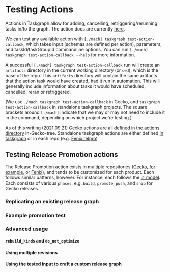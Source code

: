 # Testing Actions

Actions in Taskgraph allow for adding, cancelling, retriggering/rerunning tasks in/to the graph. The action docs are currently [here](https://firefox-source-docs.mozilla.org/taskcluster/actions.html?highlight=action).

We can test any available action with `[./mach] taskgraph test-action-callback`, which takes input (schemas are defined per action), parameters, and taskId/taskGroupId commandline options. You can run `[./mach] taskgraph test-action-callback --help` for more information.

A successful `[./mach] taskgraph test-action-callback` run will create an `artifacts` directory in the current working directory (or `cwd`), which is the base of the repo. This `artifacts` directory will contain the same artifacts that the action task would have created, had it run in automation. This will generally include information about tasks it would have scheduled, cancelled, reran or retriggered.

(We use `./mach taskgraph test-action-callback` in Gecko, and `taskgraph test-action-callback` in standalone taskgraph projects. The square brackets around `[./mach]` indicate that we may or may not need to include it in the command, depending on which project we're testing.)

As of this writing (2021.09.21) Gecko actions are all defined in the [actions directory](https://searchfox.org/mozilla-central/source/taskcluster/taskgraph/actions) in-Gecko-tree. Standalone taskgraph actions are either defined [in taskgraph](https://hg.mozilla.org/ci/taskgraph/file/tip/src/taskgraph/actions) or in each repo (e.g. [Fenix relpro](https://github.com/mozilla-mobile/fenix/blob/main/taskcluster/fenix_taskgraph/release_promotion.py))

## Testing Release Promotion actions

The Release Promotion action exists in multiple repositories ([Gecko, for example](https://searchfox.org/mozilla-central/source/taskcluster/taskgraph/actions/release_promotion.py), or [Fenix](https://github.com/mozilla-mobile/fenix/blob/main/taskcluster/fenix_taskgraph/release_promotion.py)), and tends to be customized for each product. Each follows similar patterns, however. For instance, each follows the [☃ model](https://docs.google.com/presentation/d/1xCQZfLzCto0faO2AHXIsL-Xr-SsL2NnAVqSGbWGEcrg/edit?usp=sharing). Each consists of various `phases`, e.g. `build`, `promote`, `push`, and `ship` for Gecko releases.

### Replicating an existing release graph

### Example promotion test

### Advanced usage

#### `rebuild_kinds` and `do_not_optimize`

#### Using multiple revisions

#### Using the tested input to craft a custom release graph
